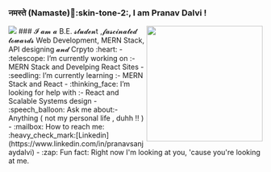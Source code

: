 ### नमस्ते (Namaste):pray::skin-tone-2:, I am Pranav Dalvi [ ](https://i.pinimg.com/originals/bb/82/21/bb82217d6c6a89cad939f8c8567f6171.gif)!
<img align='right' src="https://media.giphy.com/media/M9gbBd9nbDrOTu1Mqx/giphy.gif" width="230">
<a href="https://github.com/durgeshrai633/readme-typing-svg"><img src="https://readme-typing-svg.herokuapp.com?lines=Full+Stack+Web+Developer;&center=true&width=400&height=50"></a>
### 𝓘 𝓪𝓶 𝓪  B.E.  𝓼𝓽𝓾𝓭𝓮𝓷t ,𝓯𝓪𝓼𝓬𝓲𝓷𝓪𝓽𝓮𝓭 𝓽𝓸𝔀𝓪𝓻𝓭𝓼  Web Development, MERN Stack, API designing 𝓪𝓷𝓭 Crpyto :heart:
- :telescope: I’m currently working on :- MERN Stack and Develping React Sites
- :seedling: I’m currently learning :- MERN Stack and React
- :thinking_face: I’m looking for help with :- React and Scalable Systems design
- :speech_balloon: Ask me about:- Anything ( not my personal life , duhh !! )
- :mailbox: How to reach me:  :heavy_check_mark:[Linkedin](https://www.linkedin.com/in/pranavsanjaydalvi)
- :zap: Fun fact:  Right now I'm looking at you, 'cause you're looking at me.
